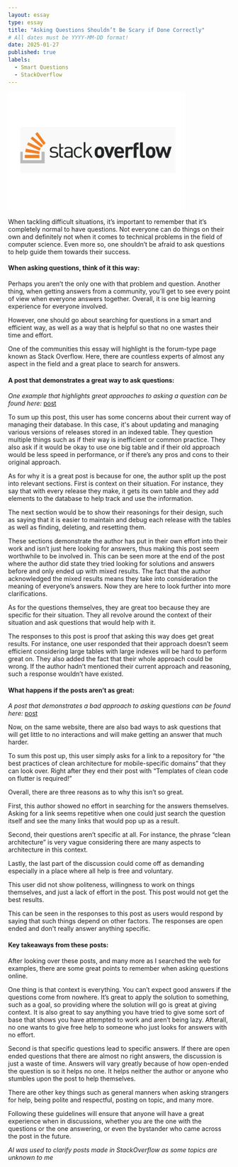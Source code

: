 ```yaml
---
layout: essay
type: essay
title: "Asking Questions Shouldn’t Be Scary if Done Correctly"
# All dates must be YYYY-MM-DD format!
date: 2025-01-27
published: true
labels:
  - Smart Questions
  - StackOverflow
---
```


<img width="400px" class="rounded float-end pe-4" src="../img/stack-overflow-logo-crop-for-twitter.webp">

When tackling difficult situations, it’s important to remember that it’s completely normal to have questions. Not everyone can do things on their own and definitely not when it comes to technical problems in the field of computer science. Even more so, one shouldn’t be afraid to ask questions to help guide them towards their success. 

#### When asking questions, think of it this way:

Perhaps you aren’t the only one with that problem and question. Another thing, when getting answers from a community, you’ll get to see every point of view when everyone answers together. Overall, it is one big learning experience for everyone involved. 

However, one should go about searching for questions in a smart and efficient way, as well as a way that is helpful so that no one wastes their time and effort. 

One of the communities this essay will highlight is the forum-type page known as Stack Overflow. Here, there are countless experts of almost any aspect in the field and a great place to search for answers.

#### A post that demonstrates a great way to ask questions:

*One example that highlights great approaches to asking a question can be found here:* [post](https://stackoverflow.com/beta/discussions/79162321/is-having-multiple-tables-with-the-same-structure-generally-a-bad-design-choice)

To sum up this post, this user has some concerns about their current way of managing their database. In this case, it's about updating and managing various versions of releases stored in an indexed table. They question multiple things such as if their way is inefficient or common practice. They also ask if it would be okay to use one big table and if their old approach would be less speed in performance, or if there’s any pros and cons to their original approach. 

As for why it is a great post is because for one, the author split up the post into relevant sections. First is context on their situation. For instance, they say that with every release they make, it gets its own table and they add elements to the database to help track and use the information. 

The next section would be to show their reasonings for their design, such as saying that it is easier to maintain and debug each release with the tables as well as finding, deleting, and resetting them. 

These sections demonstrate the author has put in their own effort into their work and isn’t just here looking for answers, thus making this post seem worthwhile to be involved in. This can be seen more at the end of the post where the author did state they tried looking for solutions and answers before and only ended up with mixed results. The fact that the author acknowledged the mixed results means they take into consideration the meaning of everyone’s answers. Now they are here to look further into more clarifications. 

As for the questions themselves, they are great too because they are specific for their situation. They all revolve around the context of their situation and ask questions that would help with it. 

The responses to this post is proof that asking this way does get great results. For instance, one user responded that their approach doesn’t seem efficient considering large tables with large indexes will be hard to perform great on. They also added the fact that their whole approach could be wrong. If the author hadn’t mentioned their current approach and reasoning, such a response wouldn’t have existed. 

#### What happens if the posts aren’t as great:

*A post that demonstrates a bad approach to asking questions can be found here:* [post](https://stackoverflow.com/beta/discussions/77194833/what-are-the-best-architecture-approach-for-mobile-development-regardless-of-pla)

Now, on the same website, there are also bad ways to ask questions that will get little to no interactions and will make getting an answer that much harder. 

To sum this post up, this user simply asks for a link to a repository for “the best practices of clean architecture for mobile-specific domains” that they can look over. Right after they end their post with “Templates of clean code on flutter is required!” 

Overall, there are three reasons as to why this isn’t so great. 

First, this author showed no effort in searching for the answers themselves. Asking for a link seems repetitive when one could just search the question itself and see the many links that would pop up as a result. 

Second, their questions aren’t specific at all. For instance, the phrase “clean architecture” is very vague considering there are many aspects to architecture in this context. 

Lastly, the last part of the discussion could come off as demanding especially in a place where all help is free and voluntary. 

This user did not show politeness, willingness to work on things themselves, and just a lack of effort in the post. This post would not get the best results. 

This can be seen in the responses to this post as users would respond by saying that such things depend on other factors. The responses are open ended and don't really answer anything specific.

#### Key takeaways from these posts:

After looking over these posts, and many more as I searched the web for examples, there are some great points to remember when asking questions online. 

One thing is that context is everything. You can’t expect good answers if the questions come from nowhere. It’s great to apply the solution to something, such as a goal, so providing where the solution will go is great at giving context. It is also great to say anything you have tried to give some sort of base that shows you have attempted to work and aren’t being lazy. Afterall, no one wants to give free help to someone who just looks for answers with no effort. 

Second is that specific questions lead to specific answers. If there are open ended questions that there are almost no right answers, the discussion is just a waste of time. Answers will vary greatly because of how open-ended the question is so it helps no one. It helps neither the author or anyone who stumbles upon the post to help themselves. 

There are other key things such as general manners when asking strangers for help, being polite and respectful, posting on topic, and many more. 

Following these guidelines will ensure that anyone will have a great experience when in discussions, whether you are the one with the questions or the one answering, or even the bystander who came across the post in the future. 

*AI was used to clarify posts made in StackOverflow as some topics are unknown to me*









